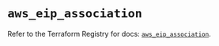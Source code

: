 # `aws_eip_association`

Refer to the Terraform Registry for docs: [`aws_eip_association`](https://registry.terraform.io/providers/hashicorp/aws/6.6.0/docs/resources/eip_association).
